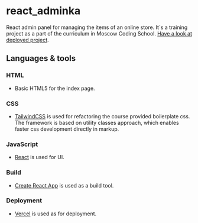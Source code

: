 # react_adminka
React admin panel for managing the items of an online store.
It`s a training project as a part of the curriculum in Moscow Coding School.
[Have a look at deployed project](http://react-adminka.vercel.app/).

## Languages & tools

### HTML

- Basic HTML5 for the index page.

### CSS

- [TailwindCSS](https://tailwindcss.com/) is used for refactoring the course provided boilerplate css.
The framework is based on utility classes approach, which enables faster css development directly in markup.

### JavaScript
- [React](http://facebook.github.io/react) is used for UI.

### Build
- [Create React App](https://create-react-app.dev/) is used as a build tool.

### Deployment
- [Vercel](https://vercel.com/) is used as for deployment. 




